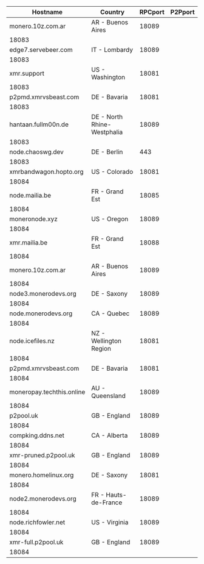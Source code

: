 Hostname | Country | RPCport | P2Pport
--- | --- | --- | ---
monero.10z.com.ar | AR - Buenos Aires | 18089
 | 18083
edge7.servebeer.com | IT - Lombardy | 18089
 | 18083
xmr.support | US - Washington | 18081
 | 18083
p2pmd.xmrvsbeast.com | DE - Bavaria | 18081
 | 18083
hantaan.fullm00n.de | DE - North Rhine-Westphalia | 18089
 | 18083
node.chaoswg.dev | DE - Berlin | 443
 | 18083
xmrbandwagon.hopto.org | US - Colorado | 18081
 | 18084
node.mailia.be | FR - Grand Est | 18085
 | 18084
moneronode.xyz | US - Oregon | 18089
 | 18084
xmr.mailia.be | FR - Grand Est | 18088
 | 18084
monero.10z.com.ar | AR - Buenos Aires | 18089
 | 18084
node3.monerodevs.org | DE - Saxony | 18089
 | 18084
node.monerodevs.org | CA - Quebec | 18089
 | 18084
node.icefiles.nz | NZ - Wellington Region | 18081
 | 18084
p2pmd.xmrvsbeast.com | DE - Bavaria | 18081
 | 18084
moneropay.techthis.online | AU - Queensland | 18089
 | 18084
p2pool.uk | GB - England | 18089
 | 18084
compking.ddns.net | CA - Alberta | 18089
 | 18084
xmr-pruned.p2pool.uk | GB - England | 18089
 | 18084
monero.homelinux.org | DE - Saxony | 18081
 | 18084
node2.monerodevs.org | FR - Hauts-de-France | 18089
 | 18084
node.richfowler.net | US - Virginia | 18089
 | 18084
xmr-full.p2pool.uk | GB - England | 18089
 | 18084

